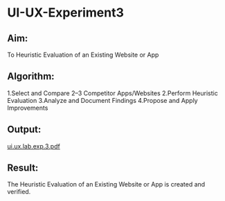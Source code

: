 # UI-UX-Experiment3

## Aim:

To Heuristic Evaluation of an Existing Website or App

## Algorithm:

1.Select and Compare 2–3 Competitor Apps/Websites 
2.Perform Heuristic Evaluation 
3.Analyze and Document Findings 
4.Propose and Apply Improvements

## Output:

[ui.ux.lab.exp.3.pdf](https://github.com/user-attachments/files/20643049/ui.ux.lab.exp.3.pdf)


## Result:

The Heuristic Evaluation of an Existing Website or App is created and verified.

